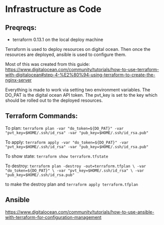 # Infrastructure as Code

## Preqreqs:
- terraform 0.13.1 on the local deploy machine

Terraform is used to deploy resources on digital ocean. Then once the resources
are deployed, ansible is used to configure them.

Most of this was created from this guide:
https://www.digitalocean.com/community/tutorials/how-to-use-terraform-with-digitalocean#step-4-%E2%80%94-using-terraform-to-create-the-nginx-server

Everything is made to work via setting two environment variables. The DO_PAT
is the digital ocean API token. The pvt_key is set to the key which should be
rolled out to the deployed resources.

## Terraform Commands:
To plan:
`terraform plan -var "do_token=${DO_PAT}" -var "pvt_key=$HOME/.ssh/id_rsa" -var "pub_key=$HOME/.ssh/id_rsa.pub"`

To apply:
`terraform apply -var "do_token=${DO_PAT}" -var "pvt_key=$HOME/.ssh/id_rsa" -var "pub_key=$HOME/.ssh/id_rsa.pub"`

To show state:
`terraform show terraform.tfstate`

To destroy:
`terraform plan -destroy -out=terraform.tfplan \
      -var "do_token=${DO_PAT}" \
      -var "pvt_key=$HOME/.ssh/id_rsa" \
      -var "pub_key=$HOME/.ssh/id_rsa.pub"`

to make the destroy plan and `terraform apply terraform.tfplan`

## Ansible
https://www.digitalocean.com/community/tutorials/how-to-use-ansible-with-terraform-for-configuration-management
